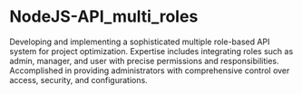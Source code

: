 ﻿# NodeJS-API_multi_roles
Developing and implementing a sophisticated multiple role-based API system for project optimization. Expertise includes integrating roles such as admin, manager, and user with precise permissions and responsibilities. Accomplished in providing administrators with comprehensive control over access, security, and configurations. 
